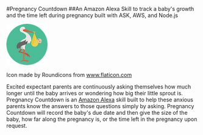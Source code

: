 #Pregnancy Countdown
##An Amazon Alexa Skill to track a baby's growth and the time left during pregnancy built with ASK, AWS, and Node.js

![PregnancyCountdown](src/PregnancyCountdownSm.png)

Icon made by Roundicons from www.flaticon.com

Excited expectant parents are continuously asking themselves how much longer until the baby arrives or wondering how big their little sprout is. Pregnancy Countdown is an [Amazon Alexa](https://www.amazon.com/Amazon-Echo-Bluetooth-Speaker-with-WiFi-Alexa/dp/B00X4WHP5E) skill built to help these anxious parents know the answers to those questions simply by asking. Pregnancy Countdown will record the baby's due date and then give the size of the baby, how far along the pregnancy is, or the time left in the pregnancy upon request.
